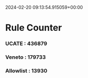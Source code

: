 2024-02-20 09:13:54.915059+00:00
# Rule Counter 
 ### UCATE : 436879

 ### Veneto : 179733

 ### Allowlist : 13930